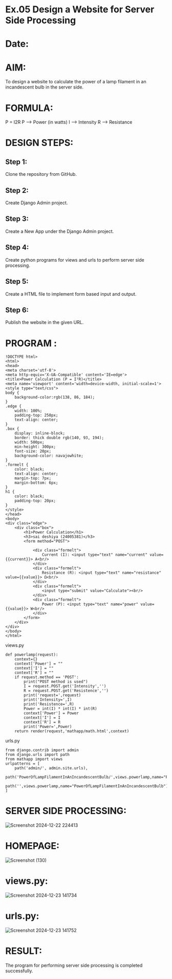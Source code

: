 # Ex.05 Design a Website for Server Side Processing
# Date:
# AIM:
To design a website to calculate the power of a lamp filament in an incandescent bulb in the server side.

# FORMULA:
P = I2R
P --> Power (in watts)
 I --> Intensity
 R --> Resistance

# DESIGN STEPS:
## Step 1:
Clone the repository from GitHub.

## Step 2:
Create Django Admin project.

## Step 3:
Create a New App under the Django Admin project.

## Step 4:
Create python programs for views and urls to perform server side processing.

## Step 5:
Create a HTML file to implement form based input and output.

## Step 6:
Publish the website in the given URL.

# PROGRAM :
```
!DOCTYPE html>
<html>
<head>
<meta charset='utf-8'>
<meta http-equiv='X-UA-Compatible' content='IE=edge'>
<title>Power Calculation (P = I²R)</title>
<meta name='viewport' content='width=device-width, initial-scale=1'>
<style type="text/css">
body {
    background-color:rgb(138, 86, 184);
}
.edge {
    width: 100%;
    padding-top: 250px;
    text-align: center;
}
.box {
    display: inline-block;
    border: thick double rgb(140, 93, 194);
    width: 500px;
    min-height: 300px;
    font-size: 20px;
    background-color: navajowhite;
}
.formelt {
    color: black;
    text-align: center;
    margin-top: 7px;
    margin-bottom: 6px;
}
h1 {
    color: black;
    padding-top: 20px;
}
</style>
</head>
<body>
<div class="edge">
    <div class="box">
        <h1>Power Calculation</h1>
        <h3>sai deshiya (24005381)</h3>
        <form method="POST">
            
            <div class="formelt">
                Current (I): <input type="text" name="current" value={{current}}> A<br/>
            </div>
            <div class="formelt">
                Resistance (R): <input type="text" name="resistance" value={{value}}> Ω<br/>
            </div>
            <div class="formelt">
                <input type="submit" value="Calculate"><br/>
            </div>
            <div class="formelt">
                Power (P): <input type="text" name="power" value={{value}}> W<br/>
            </div>
        </form>
    </div>
</div>
</body>
</html>
```
views.py
```
def powerlamp(request):
    context={}
    context['Power'] = ""
    context['I'] = ""
    context['R'] = ""
    if request.method == 'POST':
        print("POST method is used")
        I = request.POST.get('Intensity','')
        R = request.POST.get('Resistence','')
        print('request=',request)
        print('Intensity=',I)
        print('Resistence=',R)
        Power = int(I) * int(I) * int(R)
        context['Power'] = Power
        context['I'] = I
        context['R'] = R
        print('Power=',Power)
    return render(request,'mathapp/math.html',context)
```
urls.py
```
from django.contrib import admin
from django.urls import path
from mathapp import views
urlpatterns = [
    path('admin/', admin.site.urls),
    path('PowerOfLampFilamentInAnIncandescentBulb/',views.powerlamp,name="PowerOfLampFilamentInAnIncandescentBulb"),
    path('',views.powerlamp,name="PowerOfLampFilamentInAnIncandescentBulb"),
]
```
# SERVER SIDE PROCESSING:

![Screenshot 2024-12-22 224413](https://github.com/user-attachments/assets/3172fc90-b7b5-424b-8484-0a78f4403250)


# HOMEPAGE:

![Screenshot (130)](https://github.com/user-attachments/assets/aaede69c-067a-4c0b-a767-25b72aaa60fa)

# views.py:


![Screenshot 2024-12-23 141734](https://github.com/user-attachments/assets/a995d39a-c096-4691-b026-a4c8d82c4717)

# urls.py:


![Screenshot 2024-12-23 141752](https://github.com/user-attachments/assets/e00eac45-b573-480b-b9f8-80fd4c147671)


# RESULT:
The program for performing server side processing is completed successfully.
